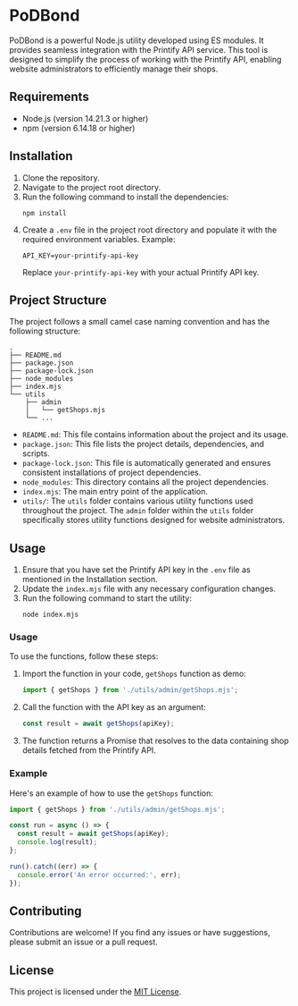 # PoDBond

PoDBond is a powerful Node.js utility developed using ES modules. It provides seamless integration with the Printify API service. This tool is designed to simplify the process of working with the Printify API, enabling website administrators to efficiently manage their shops.

## Requirements

- Node.js (version 14.21.3 or higher)
- npm (version 6.14.18 or higher)

## Installation

1. Clone the repository.
2. Navigate to the project root directory.
3. Run the following command to install the dependencies:
   ```
   npm install
   ```
4. Create a `.env` file in the project root directory and populate it with the required environment variables. Example:
   ```
   API_KEY=your-printify-api-key
   ```
   Replace `your-printify-api-key` with your actual Printify API key.

## Project Structure

The project follows a small camel case naming convention and has the following structure:

```
.
├── README.md
├── package.json
├── package-lock.json
├── node_modules
├── index.mjs
└── utils
    ├── admin
    │   └── getShops.mjs
    └── ...
```

- `README.md`: This file contains information about the project and its usage.
- `package.json`: This file lists the project details, dependencies, and scripts.
- `package-lock.json`: This file is automatically generated and ensures consistent installations of project dependencies.
- `node_modules`: This directory contains all the project dependencies.
- `index.mjs`: The main entry point of the application.
- `utils/`: The `utils` folder contains various utility functions used throughout the project. The `admin` folder within the `utils` folder specifically stores utility functions designed for website administrators.

## Usage

1. Ensure that you have set the Printify API key in the `.env` file as mentioned in the Installation section.
2. Update the `index.mjs` file with any necessary configuration changes.
3. Run the following command to start the utility:
   ```
   node index.mjs
   ```

### Usage

To use the functions, follow these steps:

1. Import the function in your code, `getShops` function as demo:
   ```javascript
   import { getShops } from './utils/admin/getShops.mjs';
   ```

2. Call the function with the API key as an argument:
   ```javascript
   const result = await getShops(apiKey);
   ```

3. The function returns a Promise that resolves to the data containing shop details fetched from the Printify API.

### Example

Here's an example of how to use the `getShops` function:

```javascript
import { getShops } from './utils/admin/getShops.mjs';

const run = async () => {
  const result = await getShops(apiKey);
  console.log(result);
};

run().catch((err) => {
  console.error('An error occurred:', err);
});
```

## Contributing

Contributions are welcome! If you find any issues or have suggestions, please submit an issue or a pull request.

## License

This project is licensed under the [MIT License](LICENSE).
